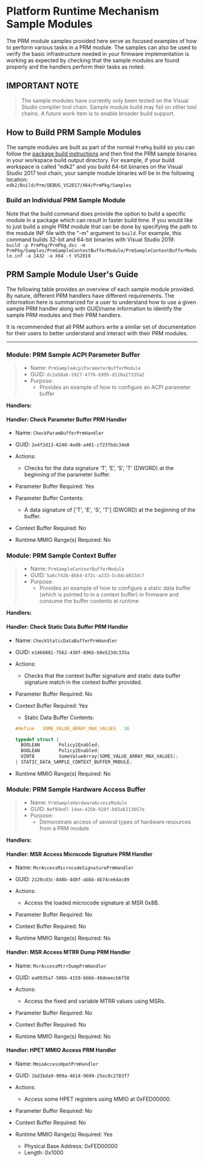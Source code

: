# **Platform Runtime Mechanism Sample Modules**

The PRM module samples provided here serve as focused examples of how to perform various tasks in a PRM module. The
samples can also be used to verify the basic infrastructure needed in your firmware implementation is working as
expected by checking that the sample modules are found properly and the handlers perform their tasks as noted.

## **IMPORTANT NOTE**
> The sample modules have currently only been tested on the Visual Studio compiler tool chain. Sample module
build may fail on other tool chains. A future work item is to enable broader build support.

## How to Build PRM Sample Modules
The sample modules are built as part of the normal `PrmPkg` build so you can follow the
[package build instructions](../../Readme.md#how-to-build-prmpkg) and then find the PRM sample binaries in your
workspace build output directory. For example, if your build workspace is called "edk2" and you build
64-bit binaries on the Visual Studio 2017 tool chain, your sample module binaries will be in the following
location: \
``edk2/Build/Prm/DEBUG_VS2017/X64/PrmPkg/Samples``

### Build an Individual PRM Sample Module
Note that the build command does provide the option to build a specific module in a package which can result in
faster build time. If you would like to just build a single PRM module that can be done by specifying the path to
the module INF file with the "-m" argument to `build`. For example, this command builds 32-bit and 64-bit binaries
with Visual Studio 2019: \
``build -p PrmPkg/PrmPkg.dsc -m PrmPkg/Samples/PrmSampleContextBufferModule/PrmSampleContextBufferModule.inf -a IA32 -a X64 -t VS2019``

## PRM Sample Module User's Guide

The following table provides an overview of each sample module provided. By nature, different PRM handlers have
different requirements. The information here is summarized for a user to understand how to use a given sample
PRM handler along with GUID/name information to identify the sample PRM modules and their PRM handlers.

It is recommended that all PRM authors write a similar set of documentation for their users to better understand
and interact with their PRM modules.

---
### Module: PRM Sample ACPI Parameter Buffer
>* Name: `PrmSampleAcpiParameterBufferModule`
>* GUID: `dc2a58a6-5927-4776-b995-d118a27335a2`
> * Purpose:
>   * Provides an example of how to configure an ACPI parameter buffer

**Handlers:**
#### Handler: Check Parameter Buffer PRM Handler
* Name: `CheckParamBufferPrmHandler`
* GUID: `2e4f2d13-6240-4ed0-a401-c723fbdc34e8`
* Actions:
  * Checks for the data signature ‘T’, ‘E’, ‘S’, ‘T’ (DWORD) at the beginning of the parameter buffer.

* Parameter Buffer Required: Yes
* Parameter Buffer Contents:
  * A data signature of ['T', 'E', 'S', 'T'] (DWORD) at the beginning of the buffer.

* Context Buffer Required: No

* Runtime MMIO Range(s) Required: No

### Module: PRM Sample Context Buffer
>* Name: `PrmSampleContextBufferModule`
>* GUID: `5a6cf42b-8bb4-472c-a233-5c4dc4033dc7`
> * Purpose:
>   * Provides an example of how to configure a static data buffer (which is pointed to in a context buffer) in
      firmware and consume the buffer contents at runtime

**Handlers:**
#### Handler: Check Static Data Buffer PRM Handler
* Name: `CheckStaticDataBufferPrmHandler`
* GUID: `e1466081-7562-430f-896b-b0e523dc335a`
* Actions:
  * Checks that the context buffer signature and static data buffer signature match in the context buffer provided.

* Parameter Buffer Required: No

* Context Buffer Required: Yes
  * Static Data Buffer Contents:
  ```c
  #define   SOME_VALUE_ARRAY_MAX_VALUES   16

  typedef struct {
    BOOLEAN       Policy1Enabled;
    BOOLEAN       Policy2Enabled;
    UINT8         SomeValueArray[SOME_VALUE_ARRAY_MAX_VALUES];
  } STATIC_DATA_SAMPLE_CONTEXT_BUFFER_MODULE;
  ```

* Runtime MMIO Range(s) Required: No

### Module: PRM Sample Hardware Access Buffer
>* Name: `PrmSampleHardwareAccessModule`
>* GUID: `0ef93ed7-14ae-425b-928f-b85a6213b57e`
> * Purpose:
>   * Demonstrate access of several types of hardware resources from a PRM module

**Handlers:**
#### Handler: MSR Access Microcode Signature PRM Handler
* Name: `MsrAccessMicrocodeSignaturePrmHandler`
* GUID: `2120cd3c-848b-4d8f-abbb-4b74ce64ac89`
* Actions:
  * Access the loaded microcode signature at MSR 0x8B.

* Parameter Buffer Required: No

* Context Buffer Required: No

* Runtime MMIO Range(s) Required: No

#### Handler: MSR Access MTRR Dump PRM Handler
* Name: `MsrAccessMtrrDumpPrmHandler`
* GUID: `ea0935a7-506b-4159-bbbb-48deeecb6f58`
* Actions:
  * Access the fixed and variable MTRR values using MSRs.

* Parameter Buffer Required: No

* Context Buffer Required: No

* Runtime MMIO Range(s) Required: No

#### Handler: HPET MMIO Access PRM Handler
* Name: `MmioAccessHpetPrmHandler`
* GUID: `1bd1bda9-909a-4614-9699-25ec0c2783f7`
* Actions:
  * Access some HPET registers using MMIO at 0xFED00000.

* Parameter Buffer Required: No

* Context Buffer Required: No

* Runtime MMIO Range(s) Required: Yes
  * Physical Base Address: 0xFED00000
  * Length: 0x1000
